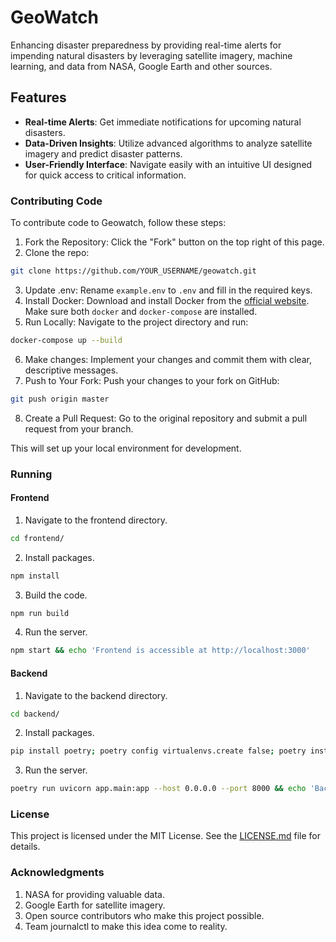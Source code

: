 # GeoWatch

Enhancing disaster preparedness by providing real-time alerts for impending natural disasters by leveraging satellite imagery, machine learning, and data from NASA, Google Earth and other sources.

## Features

- **Real-time Alerts**: Get immediate notifications for upcoming natural disasters.
- **Data-Driven Insights**: Utilize advanced algorithms to analyze satellite imagery and predict disaster patterns.
- **User-Friendly Interface**: Navigate easily with an intuitive UI designed for quick access to critical information.

### Contributing Code
To contribute code to Geowatch, follow these steps:

1. Fork the Repository: Click the "Fork" button on the top right of this page.
2. Clone the repo:
```bash
git clone https://github.com/YOUR_USERNAME/geowatch.git
```
3. Update .env: Rename `example.env` to `.env` and fill in the required keys.
4. Install Docker: Download and install Docker from the [official website](https://docs.docker.com/engine/install/). Make sure both `docker` and `docker-compose` are installed.
5. Run Locally: Navigate to the project directory and run:
```bash
docker-compose up --build
```
6. Make changes: Implement your changes and commit them with clear, descriptive messages.
7. Push to Your Fork: Push your changes to your fork on GitHub:
```bash
git push origin master
```
8. Create a Pull Request: Go to the original repository and submit a pull request from your branch.

This will set up your local environment for development.

### Running

#### Frontend
1. Navigate to the frontend directory.
```bash
cd frontend/
```
2. Install packages.
```bash
npm install
```
3. Build the code.
```bash
npm run build
```
4. Run the server.
```bash
npm start && echo 'Frontend is accessible at http://localhost:3000'
```
#### Backend
1. Navigate to the backend directory.
```bash
cd backend/
```
2. Install packages.
```bash
pip install poetry; poetry config virtualenvs.create false; poetry install --no-root
```
3. Run the server.
```bash
poetry run uvicorn app.main:app --host 0.0.0.0 --port 8000 && echo 'Backend is accessible at http://localhost:8000'
```

### License
This project is licensed under the MIT License. See the [LICENSE.md](https://github.com/ab1nv/geowatch/blob/main/LICENSE.md) file for details.

### Acknowledgments
1. NASA for providing valuable data.
2. Google Earth for satellite imagery.
3. Open source contributors who make this project possible.
4. Team journalctl to make this idea come to reality.
